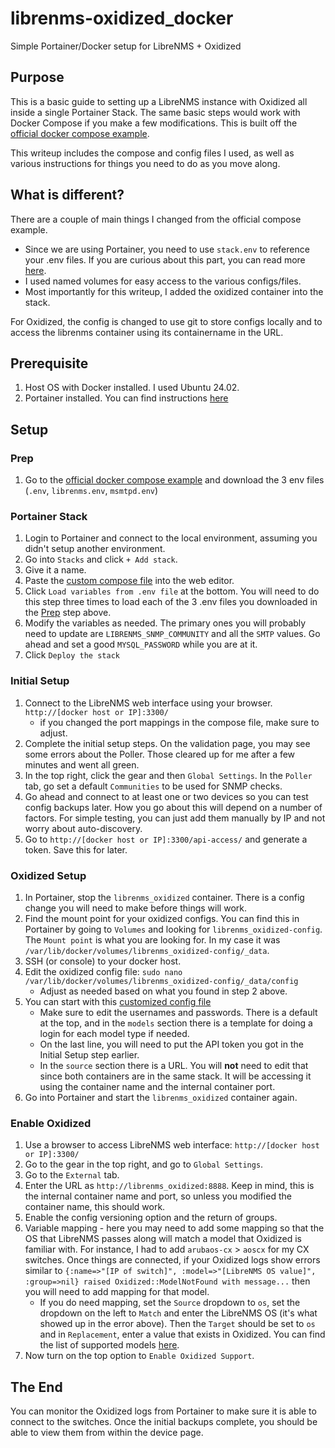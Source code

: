 # librenms-oxidized_docker
Simple Portainer/Docker setup for LibreNMS + Oxidized

## Purpose
This is a basic guide to setting up a LibreNMS instance with Oxidized all inside a single Portainer Stack. The same basic steps would work with Docker Compose if you make a few modifications. This is built off the [official docker compose example](https://github.com/librenms/docker/tree/master/examples/compose).

This writeup includes the compose and config files I used, as well as various instructions for things you need to do as you move along.

## What is different?
There are a couple of main things I changed from the official compose example.
* Since we are using Portainer, you need to use `stack.env` to reference your .env files. If you are curious about this part, you can read more [here](https://www.portainer.io/blog/using-env-files-in-stacks-with-portainer).
* I used named volumes for easy access to the various configs/files.
* Most importantly for this writeup, I added the oxidized container into the stack.

For Oxidized, the config is changed to use git to store configs locally and to access the librenms container using its containername in the URL.

## Prerequisite
1. Host OS with Docker installed. I used Ubuntu 24.02.
2. Portainer installed. You can find instructions [here](https://docs.portainer.io/start/install-ce/server/docker/linux)

## Setup

### Prep
1. Go to the [official docker compose example](https://github.com/librenms/docker/tree/master/examples/compose) and download the 3 env files (`.env`, `librenms.env`, `msmtpd.env`)

### Portainer Stack
1. Login to Portainer and connect to the local environment, assuming you didn't setup another environment.
2. Go into `Stacks` and click `+ Add stack`.
3. Give it a name.
4. Paste the [custom compose file](compose.yml) into the web editor.
5. Click `Load variables from .env file` at the bottom. You will need to do this step three times to load each of the 3 .env files you downloaded in the [Prep](#prep) step above.
6. Modify the variables as needed. The primary ones you will probably need to update are `LIBRENMS_SNMP_COMMUNITY` and all the `SMTP` values. Go ahead and set a good `MYSQL_PASSWORD` while you are at it.
7. Click `Deploy the stack`

### Initial Setup
1. Connect to the LibreNMS web interface using your browser. `http://[docker host or IP]:3300/`
   - if you changed the port mappings in the compose file, make sure to adjust.
2. Complete the initial setup steps. On the validation page, you may see some errors about the Poller. Those cleared up for me after a few minutes and went all green.
3. In the top right, click the gear and then `Global Settings`. In the `Poller` tab, go set a default `Communities` to be used for SNMP checks.
4. Go ahead and connect to at least one or two devices so you can test config backups later. How you go about this will depend on a number of factors. For simple testing, you can just add them manually by IP and not worry about auto-discovery.
5. Go to `http://[docker host or IP]:3300/api-access/` and generate a token. Save this for later.

### Oxidized Setup
1. In Portainer, stop the `librenms_oxidized` container. There is a config change you will need to make before things will work.
2. Find the mount point for your oxidized configs. You can find this in Portainer by going to `Volumes` and looking for `librenms_oxidized-config`. The `Mount point` is what you are looking for. In my case it was `/var/lib/docker/volumes/librenms_oxidized-config/_data`.
3. SSH (or console) to your docker host.
4. Edit the oxidized config file: `sudo nano /var/lib/docker/volumes/librenms_oxidized-config/_data/config`
   - Adjust as needed based on what you found in step 2 above.
5. You can start with this [customized config file](oxidized_config)
   - Make sure to edit the usernames and passwords. There is a default at the top, and in the `models` section there is a template for doing a login for each model type if needed.
   - On the last line, you will need to put the API token you got in the Initial Setup step earlier.
   - In the `source` section there is a URL. You will **not** need to edit that since both containers are in the same stack. It will be accessing it using the container name and the internal container port.
6. Go into Portainer and start the `librenms_oxidized` container again.

### Enable Oxidized
1. Use a browser to access LibreNMS web interface: `http://[docker host or IP]:3300/`
2. Go to the gear in the top right, and go to `Global Settings`.
3. Go to the `External` tab.
4. Enter the URL as `http://librenms_oxidized:8888`. Keep in mind, this is the internal container name and port, so unless you modified the container name, this should work.
5. Enable the config versioning option and the return of groups.
6. Variable mapping - here you may need to add some mapping so that the OS that LibreNMS passes along will match a model that Oxidized is familiar with. For instance, I had to add `arubaos-cx` > `aoscx` for my CX switches. Once things are connected, if your Oxidized logs show errors similar to `{:name=>"[IP of switch]", :model=>"[LibreNMS OS value]", :group=>nil} raised Oxidized::ModelNotFound with message...` then you will need to add mapping for that model.
   - If you do need mapping, set the `Source` dropdown to `os`, set the dropdown on the left to `Match` and enter the LibreNMS OS (it's what showed up in the error above). Then the `Target` should be set to `os` and in `Replacement`, enter a value that exists in Oxidized. You can find the list of supported models [here](https://github.com/ytti/oxidized/blob/master/docs/Supported-OS-Types.md).
7. Now turn on the top option to `Enable Oxidized Support`.

## The End
You can monitor the Oxidized logs from Portainer to make sure it is able to connect to the switches. Once the initial backups complete, you should be able to view them from within the device page.
